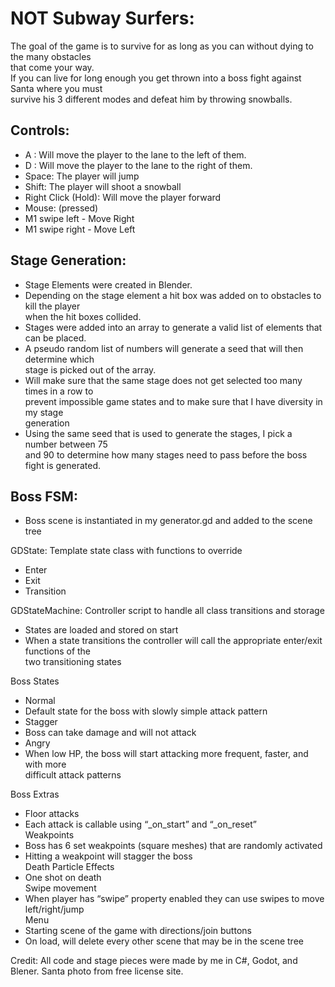 # NOT Subway Surfers:

The  goal  of  the  game  is  to  survive  for  as  long  as  you  can  without  dying  to  the  many  obstacles  
that  come  your  way.  
If  you  can  live  for  long  enough  you  get  thrown  into  a  boss  fight  against  Santa  where  you  must  
survive  his  3  different  modes  and  defeat  him  by  throwing  snowballs.  


## Controls:  
-  A  :  Will  move  the  player  to  the  lane  to  the  left  of  them.  
-  D  :  Will  move  the  player  to  the  lane  to  the  right  of  them.  
-  Space:  The  player  will  jump  
-  Shift:  The  player  will  shoot  a  snowball  
-  Right  Click  (Hold):  Will  move  the  player  forward  
-  Mouse:  (pressed)  
-  M1  swipe  left  -  Move  Right  
-  M1  swipe  right  -  Move  Left  


## Stage Generation:

  - Stage  Elements  were  created  in  Blender.  
-  Depending  on  the  stage  element  a  hit  box  was  added  on  to  obstacles  to  kill  the  player  
when  the  hit  boxes  collided.  
-  Stages  were  added  into  an  array  to  generate  a  valid  list  of  elements  that  can  be  placed.  
-  A  pseudo  random  list  of  numbers  will  generate  a  seed  that  will  then  determine  which  
stage  is  picked  out  of  the  array.  
-  Will  make  sure  that  the  same  stage  does  not  get  selected  too  many  times  in  a  row  to  
prevent  impossible  game  states  and  to  make  sure  that  I  have  diversity  in  my  stage  
generation  
-  Using  the  same  seed  that  is  used  to  generate  the  stages,  I  pick  a  number  between  75  
and  90  to  determine  how  many  stages  need  to  pass  before  the  boss  fight  is  generated.  

## Boss FSM:

  - Boss  scene  is  instantiated  in  my  generator.gd  and  added  to  the  scene  tree  

GDState:  Template  state  class  with  functions  to  override  
-  Enter  
-  Exit  
-  Transition  

GDStateMachine:  Controller  script  to  handle  all  class  transitions  and  storage

-  States  are  loaded  and  stored  on  start  
-  When  a  state  transitions  the  controller  will  call  the  appropriate  enter/exit  functions  of  the  
two  transitioning  states  

Boss  States  
-  Normal  
-  Default  state  for  the  boss  with  slowly  simple  attack  pattern  
-  Stagger  
-  Boss  can  take  damage  and  will  not  attack  
-  Angry  
-  When  low  HP,  the  boss  will  start  attacking  more  frequent,  faster,  and  with  more  
difficult  attack  patterns  

Boss  Extras  
- Floor  attacks  
-  Each  attack  is  callable  using  “_on_start”  and  “_on_reset”  
Weakpoints  
-  Boss  has  6  set  weakpoints  (square  meshes)  that  are  randomly  activated  
-  Hitting  a  weakpoint  will  stagger  the  boss  
Death  Particle  Effects  
-  One  shot  on  death  
Swipe  movement  
-  When  player  has  “swipe”  property  enabled  they  can  use  swipes  to  move  left/right/jump  
Menu  
-  Starting  scene  of  the  game  with  directions/join  buttons  
-  On  load,  will  delete  every  other  scene  that  may  be  in  the  scene  tree

Credit: All code and stage pieces were made by me in C#, Godot, and Blener. Santa photo from free license site. 